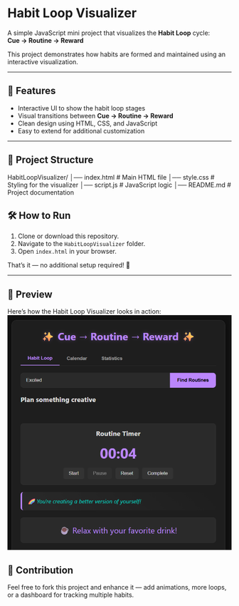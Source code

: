 # Habit Loop Visualizer

A simple JavaScript mini project that visualizes the **Habit Loop** cycle:  
**Cue → Routine → Reward**

This project demonstrates how habits are formed and maintained using an interactive visualization.

---

## 🚀 Features
- Interactive UI to show the habit loop stages  
- Visual transitions between **Cue → Routine → Reward**  
- Clean design using HTML, CSS, and JavaScript  
- Easy to extend for additional customization  

---

## 📂 Project Structure
HabitLoopVisualizer/
│── index.html # Main HTML file
│── style.css # Styling for the visualizer
│── script.js # JavaScript logic
│── README.md # Project documentation 



## 🛠️ How to Run
1. Clone or download this repository.  
2. Navigate to the `HabitLoopVisualizer` folder.  
3. Open `index.html` in your browser.  

That’s it — no additional setup required! 🎉  

---

## 🎯 Preview
Here’s how the Habit Loop Visualizer looks in action:  
![preview](image.png)

## 🤝 Contribution
Feel free to fork this project and enhance it — add animations, more loops, or a dashboard for tracking multiple habits.  